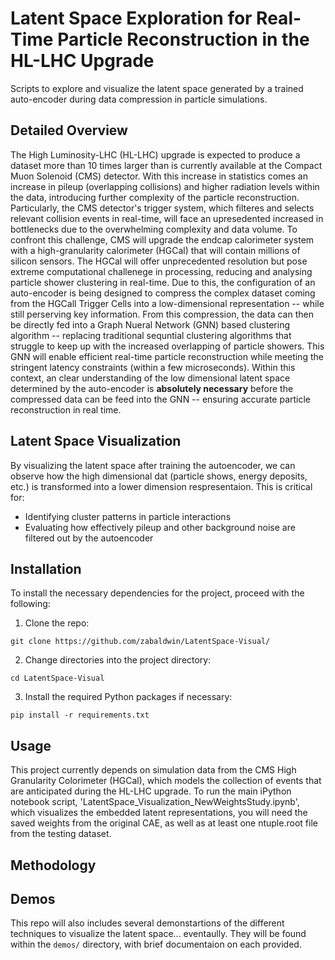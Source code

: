 # Latent Space Exploration for Real-Time Particle Reconstruction in the HL-LHC Upgrade                                                                                                                              

Scripts to explore and visualize the latent space generated by a trained auto-encoder during data compression in particle simulations.

## Detailed Overview
The High Luminosity-LHC (HL-LHC) upgrade is expected to produce a dataset more than 10 times larger than is currently available at the Compact Muon Solenoid (CMS) detector. With this increase in statistics comes an increase in pileup (overlapping collisions) and higher radiation levels within the data, introducing further complexity of the particle reconstruction. Particularly, the CMS detector's trigger system, which filteres and selects relevant collision events in real-time, will face an upresedented increased in bottlenecks due to the overwhelming complexity and data volume. To confront this challenge, CMS will upgrade the endcap calorimeter system with a high-granularity calorimeter (HGCal) that will contain millions of silicon sensors. The HGCal will offer unprecedented resolution but pose extreme computational challenege in processing, reducing and analysing particle shower clustering in real-time. Due to this, the configuration of an auto-encoder is being designed to compress the complex dataset coming from the HGCall Trigger Cells into a low-dimensional representation -- while still perserving key information. From this compression, the data can then be directly fed into a Graph Nueral Network (GNN) based clustering algorithm -- replacing traditional sequntial clustering algorithms that struggle to keep up with the increased overlapping of particle showers. This GNN will enable efficient real-time particle reconstruction while meeting the stringent latency constraints (within a few microseconds). Within this context, an clear understanding of the low dimensional latent space determined by the auto-encoder is **absolutely necessary** before the compressed data can be feed into the GNN -- ensuring accurate particle reconstruction in real time.

## Latent Space Visualization 
By visualizing the latent space after training the autoencoder, we can observe how the high dimensional dat (particle shows, energy deposits, etc.) is transformed into a lower dimension respresentaion. This is critical for:

- Identifying cluster patterns in particle interactions
- Evaluating how effectively pileup and other background noise are filtered out by the autoencoder

## Installation 
To install the necessary dependencies for the project, proceed with the following:
1. Clone the repo:
```shell
git clone https://github.com/zabaldwin/LatentSpace-Visual/
```
2. Change directories into the project directory:
```shell
cd LatentSpace-Visual
```
3. Install the required Python packages if necessary:
```shell
pip install -r requirements.txt
```

## Usage 
This project currently depends on simulation data from the CMS High Granularity Colorimeter (HGCal), which models the collection of events that are anticipated during the HL-LHC upgrade. To run the main iPython notebook script, 'LatentSpace_Visualization_NewWeightsStudy.ipynb', which visualizes the embedded latent representations, you will need the saved weights from the original CAE, as well as at least one ntuple.root file from the testing dataset.

## Methodology 

## Demos
This repo will also includes several demonstartions of the different techniques to visualize the latent space... eventaully. They will be found within the `demos/` directory, with brief documentaion on each provided.
